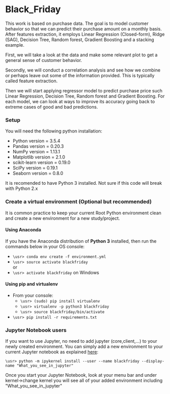 # Black_Friday
This work is based on purchase data. The goal is to model customer behavior so that we can predict their purchase amount on a monthly basis. After features extraction, it employs Linear Regression (Closed-form), Ridge (SAG), Decision Tree, Random forest, Gradient Boosting and a stacking example.

First, we will take a look at the data and make some relevant plot to get a general sense of customer behavior.

Secondly, we will conduct  a correlation analysis and see how we combine or perhaps leave out some of the information provided. This is typically called feature extraction.

Then we will start applying regressor model to predict purchase price such Linear Regression, Decision Tree, Random forest and Gradient Boosting. For each model, we can look at ways to improve its accuracy going back to extreme cases of good and bad predictions.

### Setup
You will need the following python installation: <br>
- Python version = 3.5.4
- Pandas version = 0.20.3
- NumPy version = 1.13.1
- Matplotlib version = 2.1.0
- scikit-learn version = 0.19.0
- SciPy version = 0.19.1
- Seaborn version = 0.8.0

It is recomended to have Python 3 installed. Not sure if this code will break with Python 2.x

### Create a virtual environment (Optional but recommended)
It is common practice to keep your current Root Python environment clean and create a new environment for a new study/project.

#### Using Anaconda
If you have the Anaconda distribution of **Python 3** installed, then run the commands below in your OS console:

- `\usr> conda env create -f environment.yml`
- `\usr> source activate blackfriday`<br>
  or
- `\usr> activate blackfriday` on Windows

#### Using pip and virtualenv
- From your console:
    - `\usr> (sudo) pip install virtualenv`
    - `\usr> virtualenv -p python3 blackfriday`
    - `\usr> source blackfriday/bin/activate`
- `\usr> pip install -r requirements.txt`


### Jupyter Notebook users
If you want to use Jupyter, no need to add jupyter (core,client,...) to your newly created environment. You can simply add a new environment to your current Jupyter notebook as explained [here](https://stackoverflow.com/questions/39604271/conda-environments-not-showing-up-in-jupyter-notebook#44786736):<br>

`\usr> python -m ipykernel install --user --name blackfriday --display-name "What_you_see_in_jupyter"`

Once you start your Jupyter Notebook, look at your menu bar and under kernel->change kernel you will see all of your added environment including  "What_you_see_in_jupyter"
